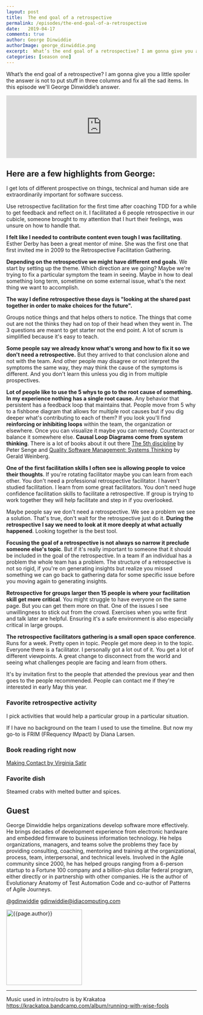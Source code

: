 ```yaml
---
layout: post
title:  The end goal of a retrospective
permalink: /episodes/the-end-goal-of-a-retrospective
date:   2019-04-17
comments: true
author: George Dinwiddie
authorImage: george_dinwiddie.png
excerpt:  What’s the end goal of a retrospective? I am gonna give you a little spoiler the answer is not to put stuff in three columns and fix all the sad items. In this episode we’ll hear George Dinwiddie’s answer.
categories: [season one]
---
```


What’s the end goal of a retrospective? I am gonna give you a little spoiler the answer is not to put stuff in three columns and fix all the sad items. In this episode we'll George Dinwiddie’s answer.

<iframe width="100%" height="166" scrolling="no" frameborder="no" allow="autoplay" src="https://w.soundcloud.com/player/?url=https%3A//api.soundcloud.com/tracks/607633776%3Fsecret_token%3Ds-vrgje&color=%23ff5500&auto_play=false&hide_related=false&show_comments=true&show_user=true&show_reposts=false&show_teaser=true"></iframe>

## Here are a few highlights from George:

I get lots of different prospective on things, technical and human side are extraordinarily important for software success.

Use retrospective facilitation for the first time after coaching TDD for a while to get feedback and reflect on it. I facilitated a 6 people retrospective in our cubicle, someone brought to my attention that I hurt their feelings, was unsure on how to handle that.

**I felt like I needed to contribute content even tough I was facilitating**. Esther Derby has been a great mentor of mine. She was the first one that first invited me in 2009 to the Retrospective Facilitation Gathering.

**Depending on the retrospective we might have different end goals**. We start by setting up the theme. Which direction are we going? Maybe we're trying to fix a particular symptom the team in seeing. Maybe in how to deal something long term, sometime on some external issue, what's the next thing we want to accomplish.

**The way I define retrospective these days is "looking at the shared past together in order to make choices for the future".**

Groups notice things and that helps others to notice. The things that come out are not the thinks they had on top of their head when they went in. The 3 questions are meant to get starter not the end point. A lot of scrum is simplified because it's easy to teach.

**Some people say we already know what's wrong and how to fix it so we don't need a retrospective.** But they arrived to that conclusion alone and not with the team. And other people may disagree or not interpret the symptoms the same way, they may think the cause of the symptoms is different. And you don't learn this unless you dig in from multiple prospectives.

**Lot of people like to use the 5 whys to go to the root cause of something. In my experience nothing has a single root cause.** Any behavior that persistent has a feedback loop that maintains that. People move from 5 why to a fishbone diagram that allows for multiple root causes but if you dig deeper what's contributing to each of them? If you look you'll find **reinforcing or inhibiting loops** within the team, the organization or elsewhere. Once you can visualize it maybe you can remedy. Counteract or balance it somewhere else. **Causal Loop Diagrams come from system thinking**. There is a lot of books about it out there [The 5th discipline](https://www.amazon.com/Fifth-Discipline-Practice-Learning-Organization/dp/0385517254) by Peter Senge and [Quality Software Management: Systems Thinking](https://www.goodreads.com/book/show/714348.Quality_Software_Management) by Gerald Weinberg.

**One of the first facilitation skills I often see is allowing people to voice their thoughts**. If you're rotating facilitator maybe you can learn from each other. You don't need a professional retrospective facilitator. I haven't studied facilitation. I learn from some great facilitators.  You don't need huge confidence facilitation skills to facilitate a retrospective. If group is trying to work together they will help facilitate and step in if you overlooked.

Maybe people say we don't need a retrospective. We see a problem we see a solution. That's true, don't wait for the retrospective just do it. **During the retrospective I say we need to look at it more deeply at what actually happened**. Looking together is the best tool.

**Focusing the goal of a retrospective is not always so narrow it preclude someone else's topic**. But if it's really important to someone that it should be included in the goal of the retrospective. In a team if an individual has a problem the whole team has a problem. The structure of a retrospective is not so rigid, if you're on generating insights but realize you missed something we can go back to gathering data for some specific issue before you moving again to generating insights.

**Retrospective for groups larger then 15 people is where your facilitation skill get more critical**. You might struggle to have everyone on the same page. But you can get them more on that. One of the issues I see unwillingness to stick out from the crowd. Exercises when you write first and talk later are helpful. Ensuring it's a safe environment is also especially critical in large groups.

**The retrospective facilitators gathering is a small open space conference**. Runs for a week. Pretty open in topic. People get more deep in to the topic. Everyone there is a facilitator. I personally got a lot out of it. You get a lot of different viewpoints. A great change to disconnect from the world and seeing what challenges people are facing and learn from others.

It's by invitation first to the people that attended the previous year and then goes to the people recommended. People can contact me if they're interested in early May this year.


### Favorite retrospective activity

I pick activities that would help a particular group in a particular situation.

If I have no background on the team I used to use the timeline. But now my go-to is FRIM (FRequency IMpact) by Diana Larsen.

### Book reading right now

[Making Contact by Virginia Satir](https://www.goodreads.com/book/show/611437.Making_Contact)

### Favorite dish

Steamed crabs with melted butter and spices.

## Guest

George Dinwiddie helps organizations develop software more effectively. He brings decades of development experience from electronic hardware and embedded firmware to business information technology. He helps organizations, managers, and teams solve the problems they face by providing consulting, coaching, mentoring and training at the organizational, process, team, interpersonal, and technical levels. Involved in the Agile community since 2000, he has helped groups ranging from a 6-person startup to a Fortune 100 company and a billion-plus dollar federal program, either directly or in partnership with other companies. He is the author of Evolutionary Anatomy of Test Automation Code and co-author of Patterns of Agile Journeys.

[@gdinwiddie](http://twitter.com/gdinwiddie)
[gdinwiddie@idiacomputing.com](gdinwiddie@idiacomputing.com)


<img width="200px" src="/assets/{{page.authorImage}}" alt="{{page.author}}">

---

Music used in intro/outro is by Krakatoa https://krackatoa.bandcamp.com/album/running-with-wise-fools